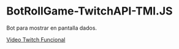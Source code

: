 # BotRollGame-TwitchAPI-TMI.JS
Bot para mostrar en pantalla dados.


[Video Twitch Funcional](https://clips.twitch.tv/BoringApatheticSalsifyPastaThat-UYuIcTSAgSsRZy7o)
